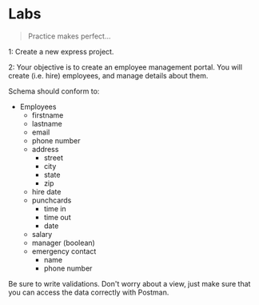 # Labs
> Practice makes perfect...

1: Create a new express project.  
  
2: Your objective is to create an employee management portal. You will create (i.e. hire) employees, and manage details about them.  
  
Schema should conform to:
* Employees
  * firstname
  * lastname
  * email
  * phone number
  * address
    * street
    * city
    * state
    * zip
  * hire date
  * punchcards
    * time in
    * time out
    * date
  * salary
  * manager (boolean)
  * emergency contact
    * name
    * phone number
  
Be sure to write validations. Don't worry about a view, just make sure that you can access the data correctly with Postman.